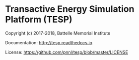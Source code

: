 # Transactive Energy Simulation Platform (TESP)

Copyright (c) 2017-2018, Battelle Memorial Institute

Documentation: http://tesp.readthedocs.io

License: https://github.com/pnnl/tesp/blob/master/LICENSE


